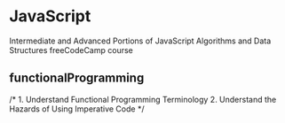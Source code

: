 # JavaScript
Intermediate and Advanced Portions of JavaScript Algorithms and Data Structures freeCodeCamp course

<h2>functionalProgramming</h2>
/*
1. Understand Functional Programming Terminology
2. Understand the Hazards of Using Imperative Code
*/
